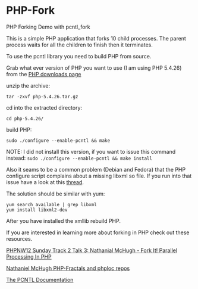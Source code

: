 PHP-Fork
========

PHP Forking Demo with pcntl_fork

This is a simple PHP application that forks 10 child processes. The parent process waits for all the children to finish then it terminates. 

To use the pcntl library you need to build PHP from source. 

Grab what ever version of PHP you want to use (I am using PHP 5.4.26) from the <a href="http://br.php.net/downloads.php">PHP downloads page</a> 

unzip the archive:

    tar -zxvf php-5.4.26.tar.gz

cd into the extracted directory:

    cd php-5.4.26/

build PHP:

    sudo ./configure --enable-pcntl && make

NOTE: I did not install this version, if you want to issue this command instead: `sudo ./configure --enable-pcntl && make install`

Also it seams to be a common problem (Debian and Fedora) that the PHP configure script complains about a missing libxml so file. If you run into that issue have a look at this <a href="http://ubuntuforums.org/showthread.php?t=836133">thread</a>. 

The solution should be similar with yum:

    yum search available | grep libxml
    yum install libxml2-dev

After you have installed the xmllib rebuild PHP.

If you are interested in learning more about forking in PHP check out these resources.

<a href="http://www.youtube.com/watch?v=FU_GZF5YLuI">PHPNW12 Sunday Track 2 Talk 3: Nathanial McHugh - Fork It! Parallel Processing In PHP</a>

<a href="https://github.com/natmchugh">Nathaniel McHugh PHP-Fractals and phploc repos</a>

<a href="http://ca1.php.net/manual/en/book.pcntl.php">The PCNTL Documentation</a>
